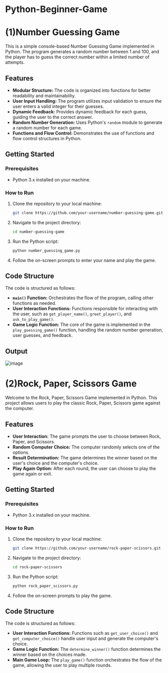 # Python-Beginner-Game

# (1)Number Guessing Game

This is a simple console-based Number Guessing Game implemented in Python. The program generates a random number between 1 and 100, and the player has to guess the correct number within a limited number of attempts.

## Features

- **Modular Structure:** The code is organized into functions for better readability and maintainability.
- **User Input Handling:** The program utilizes input validation to ensure the user enters a valid integer for their guesses.
- **Dynamic Feedback:** Provides dynamic feedback for each guess, guiding the user to the correct answer.
- **Random Number Generation:** Uses Python's `random` module to generate a random number for each game.
- **Functions and Flow Control:** Demonstrates the use of functions and flow control structures in Python.

## Getting Started

### Prerequisites

- Python 3.x installed on your machine.

### How to Run

1. Clone the repository to your local machine:

   ```bash
   git clone https://github.com/your-username/number-guessing-game.git
   ```

2. Navigate to the project directory:

   ```bash
   cd number-guessing-game
   ```

3. Run the Python script:

   ```bash
   python number_guessing_game.py
   ```

4. Follow the on-screen prompts to enter your name and play the game.

## Code Structure

The code is structured as follows:

- **`main()` Function:** Orchestrates the flow of the program, calling other functions as needed.
- **User Interaction Functions:** Functions responsible for interacting with the user, such as `get_player_name()`, `greet_player()`, and `ask_to_play_game()`.
- **Game Logic Function:** The core of the game is implemented in the `play_guessing_game()` function, handling the random number generation, user guesses, and feedback.

## Output
![image](https://github.com/Darkxivyx3/Python-Beginner-Game/assets/122298615/8bdb091d-9114-496a-ad0f-9f597a4a4b52)


# (2)Rock, Paper, Scissors Game

Welcome to the Rock, Paper, Scissors Game implemented in Python. This project allows users to play the classic Rock, Paper, Scissors game against the computer.

## Features

- **User Interaction:** The game prompts the user to choose between Rock, Paper, and Scissors.
- **Random Computer Choice:** The computer randomly selects one of the options.
- **Result Determination:** The game determines the winner based on the user's choice and the computer's choice.
- **Play Again Option:** After each round, the user can choose to play the game again or exit.

## Getting Started

### Prerequisites

- Python 3.x installed on your machine.

### How to Run

1. Clone the repository to your local machine:

   ```bash
   git clone https://github.com/your-username/rock-paper-scissors.git
   ```

2. Navigate to the project directory:

   ```bash
   cd rock-paper-scissors
   ```

3. Run the Python script:

   ```bash
   python rock_paper_scissors.py
   ```

4. Follow the on-screen prompts to play the game.

## Code Structure

The code is structured as follows:

- **User Interaction Functions:** Functions such as `get_user_choice()` and `get_computer_choice()` handle user input and generate the computer's choice.
- **Game Logic Function:** The `determine_winner()` function determines the winner based on the choices made.
- **Main Game Loop:** The `play_game()` function orchestrates the flow of the game, allowing the user to play multiple rounds.


